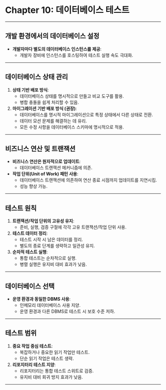 # Chapter 10: 데이터베이스 테스트

---

## 개발 환경에서의 데이터베이스 설정
- **개발자마다 별도의 데이터베이스 인스턴스를 제공**:
  - 개발자 장비에 인스턴스를 호스팅하여 테스트 실행 속도 극대화.

---

## 데이터베이스 상태 관리
1. **상태 기반 배포 방식**:
   - 데이터베이스 상태를 명시적으로 만들고 비교 도구를 활용.
   - 병합 충돌을 쉽게 처리할 수 있음.
2. **마이그레이션 기반 배포 방식 (권장)**:
   - 데이터베이스를 명시적 마이그레이션으로 특정 상태에서 다른 상태로 전환.
   - 데이터 모션 문제를 해결하는 데 유리.
   - 모든 수정 사항을 데이터베이스 스키마에 명시적으로 적용.

---

## 비즈니스 연산 및 트랜잭션
- **비즈니스 연산은 원자적으로 업데이트**:
  - 데이터베이스 트랜잭션 메커니즘에 의존.
- **작업 단위(Unit of Work) 패턴 사용**:
  - 데이터베이스 트랜잭션에 의존하여 연산 종료 시점까지 업데이트를 지연시킴.
  - 성능 향상 가능.

---

## 테스트 원칙
1. **트랜잭션/작업 단위의 고유성 유지**:
   - 준비, 실행, 검증 구절에 각각 고유 트랜잭션/작업 단위 사용.
2. **테스트 데이터 정리**:
   - 테스트 시작 시 남은 데이터를 정리.
   - 별도의 종료 단계를 생략하고 일관성 유지.
3. **순차적 테스트 실행**:
   - 통합 테스트는 순차적으로 실행.
   - 병렬 실행은 유지비 대비 효과가 낮음.

---

## 데이터베이스 선택
- **운영 환경과 동일한 DBMS 사용**:
  - 인메모리 데이터베이스 사용 지양.
  - 운영 환경과 다른 DBMS로 테스트 시 보호 수준 저하.

---

## 테스트 범위
1. **중요 작업 중심 테스트**:
   - 복잡하거나 중요한 읽기 작업만 테스트.
   - 단순 읽기 작업은 테스트 생략.
2. **리포지터리 테스트 지양**:
   - 리포지터리는 통합 테스트 스위트로 검증.
   - 유지비 대비 회귀 방지 효과가 낮음.

---
